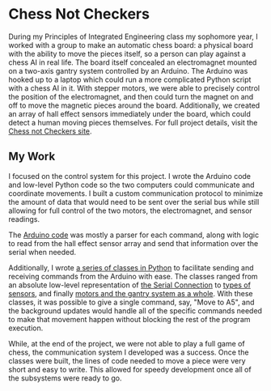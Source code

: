 # Chess Not Checkers

During my Principles of Integrated Engineering class my sophomore year, I worked with a group to make an automatic chess board: a physical board with the ability to move the pieces itself, so a person can play against a chess AI in real life. The board itself concealed an electromagnet mounted on a two-axis gantry system controlled by an Arduino. The Arduino was hooked up to a laptop which could run a more complicated Python script with a chess AI in it. With stepper motors, we were able to precisely control the position of the electromagnet, and then could turn the magnet on and off to move the magnetic pieces around the board. Additionally, we created an array of hall effect sensors immediately under the board, which could detect a human moving pieces themselves. For full project details, visit the [Chess not Checkers site](https://olincollege.github.io/pie-2021-03/Chess-not-Checkers/).

## My Work

I focused on the control system for this project. I wrote the Arduino code and low-level Python code so the two computers could communicate and coordinate movements. I built a custom communication protocol to minimize the amount of data that would need to be sent over the serial bus while still allowing for full control of the two motors, the electromagnet, and sensor readings.

The [Arduino code](https://github.com/gabbyblake/PIE-Final-Project-Chess/blob/fa2f870c178225c281f9ef2c957a9d6db1dc1526/Arduino/SerialConnection/SerialConnection.ino) was mostly a parser for each command, along with logic to read from the hall effect sensor array and send that information over the serial when needed.

Additionally, I wrote [a series of classes in Python](https://github.com/gabbyblake/PIE-Final-Project-Chess/tree/fa2f870c178225c281f9ef2c957a9d6db1dc1526/PythonChessController/src/hardware) to facilitate sending and receiving commands from the Arduino with ease. The classes ranged from an absolute low-level representation of [the Serial Connection](https://github.com/gabbyblake/PIE-Final-Project-Chess/blob/fa2f870c178225c281f9ef2c957a9d6db1dc1526/PythonChessController/src/hardware/serial_protocol.py) to [types of sensors](https://github.com/gabbyblake/PIE-Final-Project-Chess/blob/fa2f870c178225c281f9ef2c957a9d6db1dc1526/PythonChessController/src/hardware/devices.py), and finally [motors and the gantry system as a whole](https://github.com/gabbyblake/PIE-Final-Project-Chess/blob/fa2f870c178225c281f9ef2c957a9d6db1dc1526/PythonChessController/src/hardware/drive_system.py). With these classes, it was possible to give a single command, say, "Move to A5", and the background updates would handle all of the specific commands needed to make that movement happen without blocking the rest of the program execution.

While, at the end of the project, we were not able to play a full game of chess, the communication system I developed was a success. Once the classes were built, the lines of code needed to move a piece were very short and easy to write. This allowed for speedy development once all of the subsystems were ready to go.

